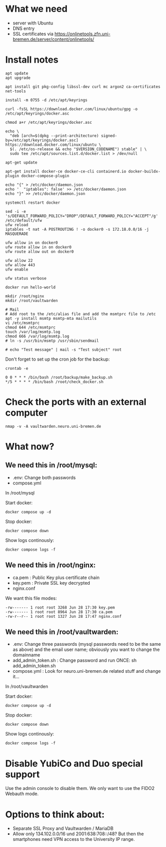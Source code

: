 # What we need

* server with Ubuntu
* DNS entry 
* SSL certificates via https://onlinetools.zfn.uni-bremen.de/server/content/onlinetools/


# Install notes

```
apt update
apt upgrade

apt install git pkg-config libssl-dev curl mc argon2 ca-certificates net-tools

install -m 0755 -d /etc/apt/keyrings

curl -fsSL https://download.docker.com/linux/ubuntu/gpg -o /etc/apt/keyrings/docker.asc

chmod a+r /etc/apt/keyrings/docker.asc

echo \
  "deb [arch=$(dpkg --print-architecture) signed-by=/etc/apt/keyrings/docker.asc] https://download.docker.com/linux/ubuntu \
  $(. /etc/os-release && echo "$VERSION_CODENAME") stable" | \
  sudo tee /etc/apt/sources.list.d/docker.list > /dev/null

apt-get update

apt-get install docker-ce docker-ce-cli containerd.io docker-buildx-plugin docker-compose-plugin

echo "{" > /etc/docker/daemon.json
echo '  "iptables": false' >> /etc/docker/daemon.json 
echo "}" >> /etc/docker/daemon.json  

systemctl restart docker

sed -i -e 's/DEFAULT_FORWARD_POLICY="DROP"/DEFAULT_FORWARD_POLICY="ACCEPT"/g' /etc/default/ufw
ufw reload
iptables -t nat -A POSTROUTING ! -o docker0 -s 172.18.0.0/16 -j MASQUERADE

ufw allow in on docker0
ufw route allow in on docker0
ufw route allow out on docker0

ufw allow 22
ufw allow 443
ufw enable

ufw status verbose

docker run hello-world

mkdir /root/nginx
mkdir /root/vaultwarden

# Mail
# Add root to the /etc/alias file and add the msmtprc file to /etc
apt -y install msmtp msmtp-mta mailutils
vi /etc/msmtprc
chmod 644 /etc/msmtprc
touch /var/log/msmtp.log
chmod 666 /var/log/msmtp.log
# ln -s /usr/bin/msmtp /usr/sbin/sendmail

# echo "Test message" | mail -s "Test subject" root
```

Don't forget to set up the cron job for the backup:

```
crontab -e

0 0 * * * /bin/bash /root/backup/make_backup.sh
*/5 * * * * /bin/bash /root/check_docker.sh
```

# Check the ports with an external computer

```
nmap -v -A vaultwarden.neuro.uni-bremen.de
```

# What now? 

## We need this in /root/mysql:

* .env: Change both passwords
* compose.yml

In /root/mysql

Start docker: 
```
docker compose up -d
```

Stop docker: 
```
docker compose down
```

Show logs continously:
```
docker compose logs -f
```

## We need this in /root/nginx:

* ca.pem : Public Key plus certificate chain
* key.pem : Private SSL key decrypted  
* nginx.conf

We want this file modes: 

```
-rw------- 1 root root 3268 Jun 28 17:30 key.pem
-rw------- 1 root root 8964 Jun 28 17:30 ca.pem
-rw-r--r-- 1 root root 1327 Jun 28 17:47 nginx.conf
```

## We need this in /root/vaultwarden:

* .env: Change three passwords (mysql passwords need to be the same as above) and the email user name; obviously you want to change the domainname
* add_admin_token.sh : Change password and run ONCE: sh add_admin_token.sh
* compose.yml : Look for neuro.uni-bremen.de related stuff and change it... 

In /root/vaultwarden

Start docker: 
```
docker compose up -d
```

Stop docker: 
```
docker compose down
```

Show logs continously:
```
docker compose logs -f
```

# Disable YubiCo and Duo special support

Use the admin console to disable them. We only want to use the FIDO2 Webauth mode. 

# Options to think about:

* Separate SSL Proxy and Vaultwarden / MariaDB
* Allow only 134.102.0.0/16 und 2001:638:708::/48? But then the smartphones need VPN access to the University IP range.
